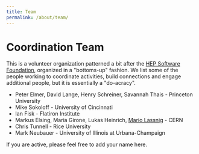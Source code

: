 ```yaml
---
title: Team
permalink: /about/team/
---
```


# Coordination Team

This is a volunteer organization patterned a bit after the [HEP Software Foundation](https://hepsoftwarefoundation.org/), organized in a "bottoms-up" fashion.
We list some of the people working to coordinate activities, build connections
and engage additional people, but it is essentially a "do-acracy".

  * Peter Elmer, David Lange, Henry Schreiner, Savannah Thais - Princeton University
  * Mike Sokoloff - University of Cincinnati
  * Ian Fisk - Flatiron Institute
  * Markus Elsing, Maria Girone, Lukas Heinrich, [Mario Lassnig](https://twitter.com/mlassnig) - CERN
  * Chris Tunnell - Rice University
  * Mark Neubauer - University of Illinois at Urbana-Champaign

If you are active, please feel free to add your name here.
